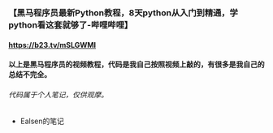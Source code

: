 ### 【黑马程序员最新Python教程，8天python从入门到精通，学python看这套就够了-哔哩哔哩】
  
#### <https://b23.tv/mSLGWMI>
  
#### 以上是黑马程序员的视频教程，代码是我自己按照视频上敲的，有很多是我自己的总结不完全。
  
###### 代码属于个人笔记，仅供观摩。
  
* Ealsen的笔记
  